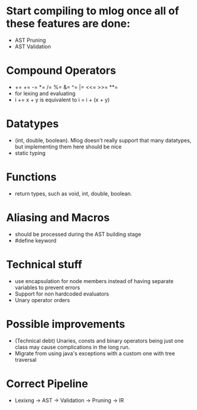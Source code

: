 # Start compiling to mlog once all of these features are done:
 - AST Pruning
 - AST Validation

# Compound Operators
 - += += -= *= /= %= &= ^= |= <<= >>= **=
 - for lexing and evaluating
 - i += x + y    is equivalent to   i = i + (x + y) 

# Datatypes
 - (int, double, boolean). Mlog doesn't really support that many datatypes, but implementing them here should be nice
 - static typing

# Functions
 - return types, such as void, int, double, boolean.

# Aliasing and Macros
 - should be processed during the AST building stage
 - #define keyword

# Technical stuff
 - use encapsulation for node members instead of having separate variables to prevent errors
 - Support for non hardcoded evaluators
 - Unary operator orders

# Possible improvements
 - (Technical debt) Unaries, consts and binary operators being just one class may cause complications in the long run. 
 - Migrate from using java's exceptions with a custom one with tree traversal

# Correct Pipeline
 - Lexixng -> AST -> Validation -> Pruning -> IR
